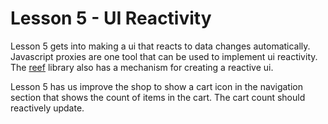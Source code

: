 # Lesson 5 - UI Reactivity

Lesson 5 gets into making a ui that reacts to data changes automatically.
Javascript proxies are one tool that can be used to implement ui reactivity.
The [reef](https://reefjs.com/) library also has a mechanism for creating a
reactive ui.

Lesson 5 has us improve the shop to show a cart icon in the navigation
section that shows the count of items in the cart. The cart count should
reactively update.

